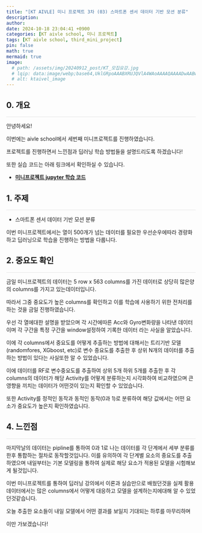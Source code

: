 ```yaml
---
title: "[KT AIVLE] 미니 프로젝트 3차 (03) 스마트폰 센서 데이터 기반 모션 분류"
description: 
author:
date: 2024-10-18 23:04:41 +0900
categories: [KT aivle school, 미니 프로젝트]
tags: [KT aivle school, third_mini_project]
pin: false
math: true
mermaid: true
image:
  # path: /assets/img/20240912_post/KT_모집요강.jpg
  # lqip: data:image/webp;base64,UklGRpoAAABXRUJQVlA4WAoAAAAQAAAADwAABwAAQUxQSDIAAAARL0AmbZurmr57yyIiqE8oiG0bejIYEQTgqiDA9vqnsUSI6H+oAERp2HZ65qP/VIAWAFZQOCBCAAAA8AEAnQEqEAAIAAVAfCWkAALp8sF8rgRgAP7o9FDvMCkMde9PK7euH5M1m6VWoDXf2FkP3BqV0ZYbO6NA/VFIAAAA
  # alt: ktaivel_image
---
```


## **0. 개요**
<hr style="height: 0.5px; background-color: rgba(0, 0, 0, .1); border: none;" /> 
안녕하세요!  

이번에는 aivle school에서 세번째 미니프로젝트를 진행하였습니다.  

프로젝트를 진행하면서 느낀점과 딥러닝 학습 방법들을 설명드리도록 하겠습니다!  

또한 실습 코드는 아래 링크에서 확인하실 수 있습니다.  
- [**미니프로젝트 jupyter 학습 코드**](https://github.com/Lucky-SeoYounghyun/kt_aivle/tree/main/mini_project_03)

## **1. 주제**
<hr style="height: 0.5px; background-color: rgba(0, 0, 0, .1); border: none;" /> 

- 스마트폰 센서 데이터 기반 모션 분류

이번 미니프로젝트에서는 열이 500개가 넘는 데이터를 필요한 우선순우에따라 경량화하고 딥러닝으로 학습을 진행하는 방법을 다룹니다.  

## **2. 중요도 확인**
<hr style="height: 0.5px; background-color: rgba(0, 0, 0, .1); border: none;" /> 

금일 미니프로젝트의 데이터는 5 row x 563 columns를 가진 데이터로 상당히 많은양의 columns를 가지고 있는데이터입니다.  

따라서 그중 중요도가 높은 columns를 확인하고 이를 학습에 사용하기 위한 전처리를 하는 것을 금일 진행하였습니다.  

우선 각 열에대한 설명을 받았으며 각 시간에따른 Acc와 Gyro변화량을 나타낸 데이터이며 각 구간을 특정 구간을 window설정하여 기록한 데이터 라는 사실을 알았습니다.  

이에 각 columns에서 중요도를 어떻게 추출하는 방법에 대해서는 트리기반 모델(randomfores, XGboost, etc)로 변수 중요도를 추출한 후 상위 N개의 데이터를 추출하는 방법이 있다는 사실또한 알 수 있었습니다.  

이에 데이터를 RF로 변수중요도를 추출하여 상위 5개 하위 5개를 추출한 후 각 columns의 데이터가 해당 Activity를 어떻게 분류하는지 시각화하여 비교하였으며 큰 영향을 끼치는 데이터가 어떤것이 있는지 확인할 수 있었습니다.  

또한 Activity를 정적인 동작과 동적인 동작(0과 1)로 분류하여 해당 값에서는 어떤 요소가 중요도가 높은지 확인하였습니다.  

## **4. 느낀점**
<hr style="height: 0.5px; background-color: rgba(0, 0, 0, .1); border: none;" /> 
마지막날의 데이터는 pipline를 통하여 0과 1로 나는 데이터를 각 단계에서 세부 분류를 한후 통합하는 절차로 동작할것입니다.
이를 유의하여 각 단계별 요소의 중요도를 추출하였으며 내일부터는 기본 모델링을 통하여 실제로 해당 요소가 적용된 모델을 시험해보게 될것입니다.  

이번 미니프로젝트를 통하여 딥러닝 강의에서 이론과 실습만으로 배웠던것을 실제 활용데이터에서는 많은 columns에서 어떻게 대응하고 모델을 설계하는지에대해 알 수 있었던것같습니다.  

오늘 추출한 요소들이 내일 모델에서 어떤 결과를 보일지 기대되는 하루를 마무리하며  

이만 가보겠습니다!
